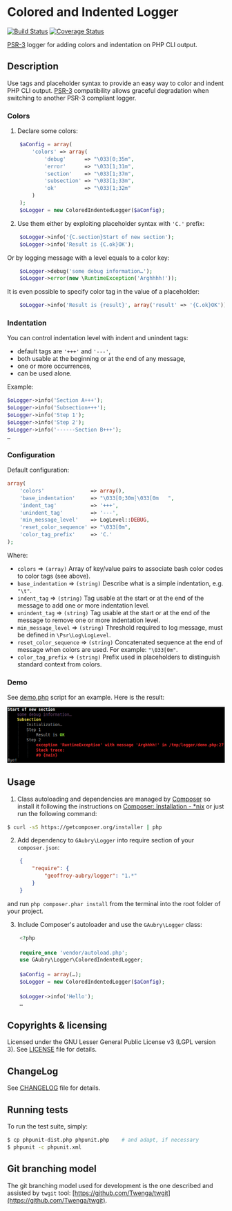 # Colored and Indented Logger
[![Build Status](https://secure.travis-ci.org/geoffroy-aubry/Logger.png?branch=stable)](http://travis-ci.org/geoffroy-aubry/Logger)
[![Coverage Status](https://coveralls.io/repos/geoffroy-aubry/Logger/badge.png?branch=stable)](https://coveralls.io/r/geoffroy-aubry/Logger)
 
[PSR-3](https://github.com/php-fig/fig-standards/blob/master/accepted/PSR-3-logger-interface.md)
logger for adding colors and indentation on PHP CLI output.

## Description
Use tags and placeholder syntax to provide an easy way to color and indent PHP CLI output.
[PSR-3](https://github.com/php-fig/fig-standards/blob/master/accepted/PSR-3-logger-interface.md) compatibility 
allows graceful degradation when switching to another PSR-3 compliant logger.

### Colors
1. Declare some colors:
```php
    $aConfig = array(
        'colors' => array(
            'debug'      => "\033[0;35m",
            'error'      => "\033[1;31m",
            'section'    => "\033[1;37m",
            'subsection' => "\033[1;33m",
            'ok'         => "\033[1;32m"
        )
    );
    $oLogger = new ColoredIndentedLogger($aConfig);
```

2. Use them either by exploiting placeholder syntax with `'C.'` prefix:
```php
    $oLogger->info('{C.section}Start of new section');
    $oLogger->info('Result is {C.ok}OK');
```
Or by logging message with a level equals to a color key:
```php
    $oLogger->debug('some debug information…');
    $oLogger->error(new \RuntimeException('Arghhhh!'));
```
It is even possible to specify color tag in the value of a placeholder:
```php
    $oLogger->info('Result is {result}', array('result' => '{C.ok}OK'));
```

### Indentation
You can control indentation level with indent and unindent tags:

  * default tags are `'+++'` and `'---'`,
  * both usable at the beginning or at the end of any message,
  * one or more occurrences,
  * can be used alone.

Example: 
```php
$oLogger->info('Section A+++');
$oLogger->info('Subsection+++');
$oLogger->info('Step 1');
$oLogger->info('Step 2');
$oLogger->info('------Section B+++');
…
```

### Configuration
Default configuration:
```php
array(
    'colors'               => array(),
    'base_indentation'     => "\033[0;30m┆\033[0m   ",
    'indent_tag'           => '+++',
    'unindent_tag'         => '---',
    'min_message_level'    => LogLevel::DEBUG,
    'reset_color_sequence' => "\033[0m",
    'color_tag_prefix'     => 'C.'
);
```

Where:

  * `colors`           ⇒ `(array)` Array of key/value pairs to associate bash color codes to color tags (see above).
  * `base_indentation`     ⇒ `(string)` Describe what is a simple indentation, e.g. `"\t"`.
  * `indent_tag`           ⇒ `(string)` Tag usable at the start or at the end of the message to add one or more indentation level.
  * `unindent_tag`         ⇒ `(string)` Tag usable at the start or at the end of the message to remove one or more indentation level.
  * `min_message_level`    ⇒ `(string)` Threshold required to log message, must be defined in `\Psr\Log\LogLevel`.
  * `reset_color_sequence` ⇒ `(string)` Concatenated sequence at the end of message when colors are used. For example: `"\033[0m"`.
  * `color_tag_prefix`     ⇒ `(string)` Prefix used in placeholders to distinguish standard context from colors.

### Demo

See [demo.php](examples/demo.php) script for an example. Here is the result:

![result of demo.php](examples/demo.png)

## Usage

1. Class autoloading and dependencies are managed by [Composer](http://getcomposer.org/) 
so install it following the instructions 
on [Composer: Installation - *nix](http://getcomposer.org/doc/00-intro.md#installation-nix)
or just run the following command:
```bash
$ curl -sS https://getcomposer.org/installer | php
```

2. Add dependency to `GAubry\Logger` into require section of your `composer.json`:
```json
    {
        "require": {
            "geoffroy-aubry/logger": "1.*"
        }
    }
```
and run `php composer.phar install` from the terminal into the root folder of your project.

3. Include Composer's autoloader and use the `GAubry\Logger` class:
```php
    <?php
    
    require_once 'vendor/autoload.php';
    use GAubry\Logger\ColoredIndentedLogger;
    
    $aConfig = array(…);
    $oLogger = new ColoredIndentedLogger($aConfig);
    
    $oLogger->info('Hello');
    …
```

## Copyrights & licensing
Licensed under the GNU Lesser General Public License v3 (LGPL version 3).
See [LICENSE](LICENSE) file for details.

## ChangeLog
See [CHANGELOG](CHANGELOG.md) file for details.

## Running tests
To run the test suite, simply:

```bash
$ cp phpunit-dist.php phpunit.php    # and adapt, if necessary
$ phpunit -c phpunit.xml
```

## Git branching model
The git branching model used for development is the one described and assisted by `twgit` tool: [https://github.com/Twenga/twgit](https://github.com/Twenga/twgit).
